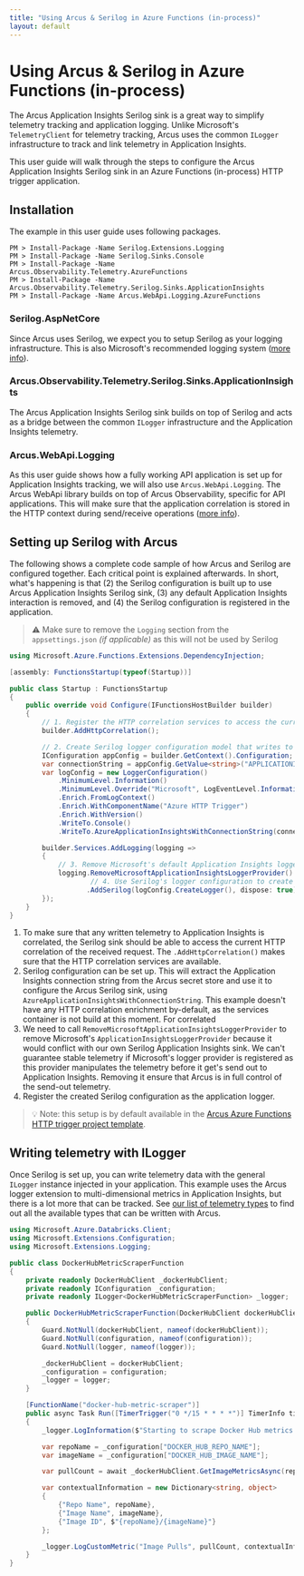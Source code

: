 ```yaml
---
title: "Using Arcus & Serilog in Azure Functions (in-process)"
layout: default
---
```


# Using Arcus & Serilog in Azure Functions (in-process)
The Arcus Application Insights Serilog sink is a great way to simplify telemetry tracking and application logging. Unlike Microsoft's `TelemetryClient` for telemetry tracking, Arcus uses the common `ILogger` infrastructure to track and link telemetry in Application Insights.

This user guide will walk through the steps to configure the Arcus Application Insights Serilog sink in an Azure Functions (in-process) HTTP trigger application.

## Installation
The example in this user guide uses following packages. 

```shell
PM > Install-Package -Name Serilog.Extensions.Logging
PM > Install-Package -Name Serilog.Sinks.Console
PM > Install-Package -Name Arcus.Observability.Telemetry.AzureFunctions
PM > Install-Package -Name Arcus.Observability.Telemetry.Serilog.Sinks.ApplicationInsights
PM > Install-Package -Name Arcus.WebApi.Logging.AzureFunctions
```

### Serilog.AspNetCore
Since Arcus uses Serilog, we expect you to setup Serilog as your logging infrastructure. This is also Microsoft's recommended logging system ([more info](https://serilog.net/)).

### Arcus.Observability.Telemetry.Serilog.Sinks.ApplicationInsights
The Arcus Application Insights Serilog sink builds on top of Serilog and acts as a bridge between the common `ILogger` infrastructure and the Application Insights telemetry.

### Arcus.WebApi.Logging
As this user guide shows how a fully working API application is set up for Application Insights tracking, we will also use `Arcus.WebApi.Logging`. The Arcus WebApi library builds on top of Arcus Observability, specific for API applications. This will make sure that the application correlation is stored in the HTTP context during send/receive operations ([more info](https://webapi.arcus-azure.net/)).

## Setting up Serilog with Arcus
The following shows a complete code sample of how Arcus and Serilog are configured together. Each critical point is explained afterwards. In short, what's happening is that (2) the Serilog configuration is built up to use Arcus Application Insights Serilog sink, (3) any default Application Insights interaction is removed, and (4) the Serilog configuration is registered in the application.

> ⚠ Make sure to remove the `Logging` section from the `appsettings.json` *(if applicable)* as this will not be used by Serilog

```csharp
using Microsoft.Azure.Functions.Extensions.DependencyInjection;

[assembly: FunctionsStartup(typeof(Startup))]

public class Startup : FunctionsStartup
{
    public override void Configure(IFunctionsHostBuilder builder)
    {
        // 1. Register the HTTP correlation services to access the current correlation information during the HTTP request processing.
        builder.AddHttpCorrelation();

        // 2. Create Serilog logger configuration model that writes to Application Insights.
        IConfiguration appConfig = builder.GetContext().Configuration;
        var connectionString = appConfig.GetValue<string>("APPLICATIONINSIGHTS_CONNECTION_STRING");
        var logConfig = new LoggerConfiguration()
            .MinimumLevel.Information()
            .MinimumLevel.Override("Microsoft", LogEventLevel.Information)
            .Enrich.FromLogContext()
            .Enrich.WithComponentName("Azure HTTP Trigger")
            .Enrich.WithVersion()
            .WriteTo.Console()
            .WriteTo.AzureApplicationInsightsWithConnectionString(connectionString);

        builder.Services.AddLogging(logging =>
        {
            // 3. Remove Microsoft's default Application Insights logger provider.
            logging.RemoveMicrosoftApplicationInsightsLoggerProvider()
                    // 4. Use Serilog's logger configuration to create the application logger.
                   .AddSerilog(logConfig.CreateLogger(), dispose: true);
        });
    }
}
```

1. To make sure that any written telemetry to Application Insights is correlated, the Serilog sink should be able to access the current HTTP correlation of the received request. The `.AddHttpCorrelation()` makes sure that the HTTP correlation services are available.
2. Serilog configuration can be set up. This will extract the Application Insights connection string from the Arcus secret store and use it to configure the Arcus Serilog sink, using `AzureApplicationInsightsWithConnectionString`. This example doesn't have any HTTP correlation enrichment by-default, as the services container is not build at this moment. For correlated 
3. We need to call `RemoveMicrosoftApplicationInsightsLoggerProvider` to remove Microsoft's `ApplicationInsightsLoggerProvider` because it would conflict with our own Serilog Application Insights sink. We can't guarantee stable telemetry if Microsoft's logger provider is registered as this provider manipulates the telemetry before it get's send out to Application Insights. Removing it ensure that Arcus is in full control of the send-out telemetry.
4. Register the created Serilog configuration as the application logger.

> 💡 Note: this setup is by default available in the [Arcus Azure Functions HTTP trigger project template](https://templates.arcus-azure.net/features/azurefunctions-http-template).

## Writing telemetry with ILogger
Once Serilog is set up, you can write telemetry data with the general `ILogger` instance injected in your application. This example uses the Arcus logger extension to multi-dimensional metrics in Application Insights, but there is a lot more that can be tracked. See [our list of telemetry types](../03-Features/writing-different-telemetry-types.md) to find out all the available types that can be written with Arcus.

```csharp
using Microsoft.Azure.Databricks.Client;
using Microsoft.Extensions.Configuration;
using Microsoft.Extensions.Logging;

public class DockerHubMetricScraperFunction
{
    private readonly DockerHubClient _dockerHubClient;
    private readonly IConfiguration _configuration;
    private readonly ILogger<DockerHubMetricScraperFunction> _logger;

    public DockerHubMetricScraperFunction(DockerHubClient dockerHubClient, IConfiguration configuration, ILogger<DockerHubMetricScraperFunction> logger)
    {
        Guard.NotNull(dockerHubClient, nameof(dockerHubClient));
        Guard.NotNull(configuration, nameof(configuration));
        Guard.NotNull(logger, nameof(logger));

        _dockerHubClient = dockerHubClient;
        _configuration = configuration;
        _logger = logger;
    }

    [FunctionName("docker-hub-metric-scraper")]
    public async Task Run([TimerTrigger("0 */15 * * * *")] TimerInfo timer)
    {
        _logger.LogInformation($"Starting to scrape Docker Hub metrics at {DateTime.UtcNow}");

        var repoName = _configuration["DOCKER_HUB_REPO_NAME"];
        var imageName = _configuration["DOCKER_HUB_IMAGE_NAME"];

        var pullCount = await _dockerHubClient.GetImageMetricsAsync(repoName, imageName);

        var contextualInformation = new Dictionary<string, object>
        {
            {"Repo Name", repoName},
            {"Image Name", imageName},
            {"Image ID", $"{repoName}/{imageName}"}
        };

        _logger.LogCustomMetric("Image Pulls", pullCount, contextualInformation);
    }
}
```